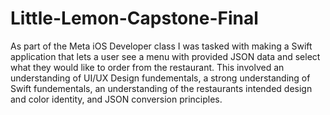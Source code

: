 # Little-Lemon-Capstone-Final
As part of the Meta iOS Developer class I was tasked with making a Swift application that lets a user see a menu with provided JSON data and select what they would like to order from the restaurant. 
This involved an understanding of UI/UX Design fundementals, a strong understanding of Swift fundementals, an understanding of the restaurants intended design and color identity, and JSON conversion principles. 
